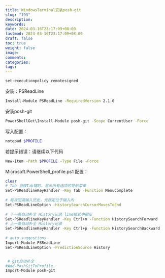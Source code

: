 ```yaml
---
title: WindowsTerminal安装posh-git
slug: "193"
description: 
keywords: 
date: 2024-03-16T23:17:09+08:00
lastmod: 2024-03-16T23:17:09+08:00
draft: false
toc: true
weight: false
image: 
comments: 
categories: 
tags:
---
```





```bash
set-executionpolicy remotesigned
```

安装：PSReadLine



```bash
Install-Module PSReadLine -RequiredVersion 2.1.0
```


安装posh-git

```bash
PowerShellGet\Install-Module posh-git -Scope CurrentUser -Force
```

写入配置：

```bash
notepad $PROFILE
```

若提示错误：请继续以下代码

```bash
New-Item -Path $PROFILE -Type File -Force
```


Microsoft.PowerShell_profile.ps1 配置：

```bash
clear
# Tab 当按Tab键时，显示所有选项的导航菜单
Set-PSReadlineKeyHandler -Key Tab -Function MenuComplete
 
# 每次回溯输入历史，光标定位于输入内
Set-PSReadLineOption -HistorySearchCursorMovesToEnd
 
# 下一条自动补全 History记录 line模式中相反
Set-PSReadlineKeyHandler -Key Ctrl+n -Function HistorySearchForward
# 上一条自动补全 History记录
Set-PSReadlineKeyHandler -Key Ctrl+p -Function HistorySearchBackward
 
# auto suggestions
Import-Module PSReadLine
Set-PSReadLineOption -PredictionSource History


 # git自动补全
#Add-PoshGitToProfile
Import-Module posh-git
```

